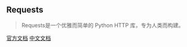 ## Requests
> Requests是一个优雅而简单的 Python HTTP 库，专为人类而构建。

[官方文档](https://requests.readthedocs.io/en/latest/)
[中文文档](https://requests.readthedocs.io/projects/cn/zh_CN/latest/)
